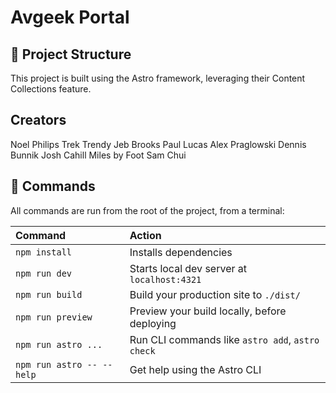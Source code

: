 # Avgeek Portal

## 🚀 Project Structure

This project is built using the Astro framework, leveraging their Content Collections feature.

## Creators

Noel Philips
Trek Trendy
Jeb Brooks
Paul Lucas
Alex Praglowski
Dennis Bunnik
Josh Cahill
Miles by Foot
Sam Chui


## 🧞 Commands

All commands are run from the root of the project, from a terminal:

| Command                   | Action                                           |
| :------------------------ | :----------------------------------------------- |
| `npm install`             | Installs dependencies                            |
| `npm run dev`             | Starts local dev server at `localhost:4321`      |
| `npm run build`           | Build your production site to `./dist/`          |
| `npm run preview`         | Preview your build locally, before deploying     |
| `npm run astro ...`       | Run CLI commands like `astro add`, `astro check` |
| `npm run astro -- --help` | Get help using the Astro CLI                     |

